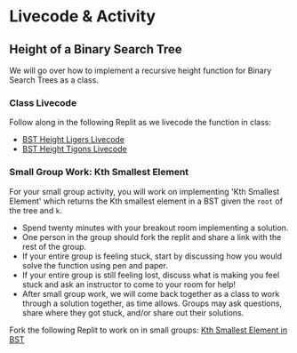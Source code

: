 # Livecode & Activity

## Height of a Binary Search Tree

We will go over how to implement a recursive height function for Binary Search Trees as a class.

### Class Livecode

Follow along in the following Replit as we livecode the function in class: 
* [BST Height Ligers Livecode](https://replit.com/@adadev/BST-Height-Ligers-Livecode)
* [BST Height Tigons Livecode](https://replit.com/@adadev/BST-Height-Tigons-Livecode)


### Small Group Work: Kth Smallest Element

For your small group activity,  you will work on implementing 'Kth Smallest Element' which returns the Kth smallest element in a BST given the `root` of the tree and `k`.

- Spend twenty minutes with your breakout room implementing a solution. 
- One person in the group should fork the replit and share a link with the rest of the group.
- If your entire group is feeling stuck, start by discussing how you would solve the function using pen and paper.
- If your entire group is still feeling lost, discuss what is making you feel stuck and ask an instructor to come to your room for help!
- After small group work, we will come back together as a class to work through a solution together, as time allows. Groups may ask questions, share where they got stuck, and/or share out their solutions.

Fork the following Replit to work on in small groups: [Kth Smallest Element in BST](https://replit.com/@adadev/BST-Kth-Smallest-Element-Activity)
